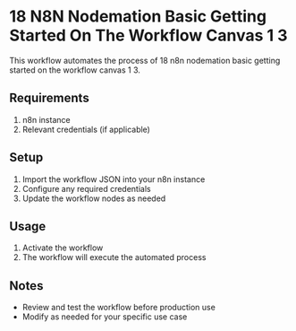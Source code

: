 # 18 N8N Nodemation Basic Getting Started On The Workflow Canvas 1 3

This workflow automates the process of 18 n8n nodemation basic getting started on the workflow canvas 1 3.

## Requirements

1. n8n instance
2. Relevant credentials (if applicable)

## Setup

1. Import the workflow JSON into your n8n instance
2. Configure any required credentials
3. Update the workflow nodes as needed

## Usage

1. Activate the workflow
2. The workflow will execute the automated process

## Notes

- Review and test the workflow before production use
- Modify as needed for your specific use case
